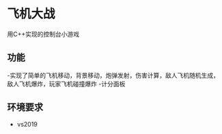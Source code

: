 # 飞机大战

用C++实现的控制台小游戏


## 功能

-实现了简单的飞机移动，背景移动，炮弹发射，伤害计算，敌人飞机随机生成，敌人飞机爆炸，玩家飞机碰撞爆炸
-计分面板


## 环境要求

- vs2019




